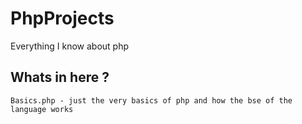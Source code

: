 # PhpProjects
Everything I know about php

## Whats in here ?
```
Basics.php - just the very basics of php and how the bse of the language works
```
